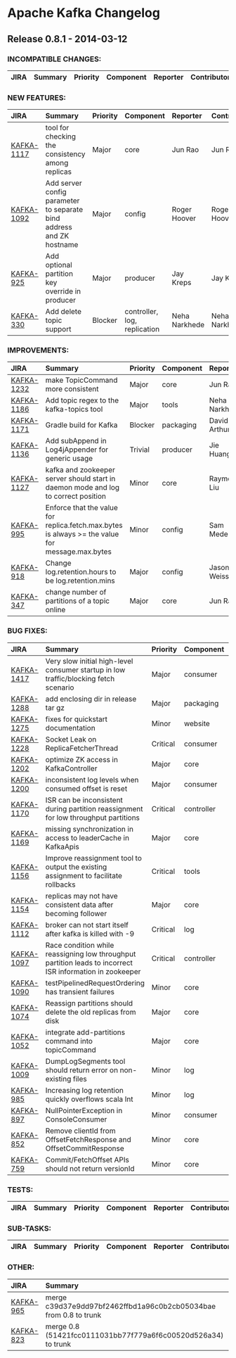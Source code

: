 
<!---
# Licensed to the Apache Software Foundation (ASF) under one
# or more contributor license agreements.  See the NOTICE file
# distributed with this work for additional information
# regarding copyright ownership.  The ASF licenses this file
# to you under the Apache License, Version 2.0 (the
# "License"); you may not use this file except in compliance
# with the License.  You may obtain a copy of the License at
#
#     http://www.apache.org/licenses/LICENSE-2.0
#
# Unless required by applicable law or agreed to in writing, software
# distributed under the License is distributed on an "AS IS" BASIS,
# WITHOUT WARRANTIES OR CONDITIONS OF ANY KIND, either express or implied.
# See the License for the specific language governing permissions and
# limitations under the License.
-->
# Apache Kafka Changelog

## Release 0.8.1 - 2014-03-12

### INCOMPATIBLE CHANGES:

| JIRA | Summary | Priority | Component | Reporter | Contributor |
|:---- |:---- | :--- |:---- |:---- |:---- |


### NEW FEATURES:

| JIRA | Summary | Priority | Component | Reporter | Contributor |
|:---- |:---- | :--- |:---- |:---- |:---- |
| [KAFKA-1117](https://issues.apache.org/jira/browse/KAFKA-1117) | tool for checking the consistency among replicas |  Major | core | Jun Rao | Jun Rao |
| [KAFKA-1092](https://issues.apache.org/jira/browse/KAFKA-1092) | Add server config parameter to separate bind address and ZK hostname |  Major | config | Roger Hoover | Roger Hoover |
| [KAFKA-925](https://issues.apache.org/jira/browse/KAFKA-925) | Add optional partition key override in producer |  Major | producer | Jay Kreps | Jay Kreps |
| [KAFKA-330](https://issues.apache.org/jira/browse/KAFKA-330) | Add delete topic support |  Blocker | controller, log, replication | Neha Narkhede | Neha Narkhede |


### IMPROVEMENTS:

| JIRA | Summary | Priority | Component | Reporter | Contributor |
|:---- |:---- | :--- |:---- |:---- |:---- |
| [KAFKA-1232](https://issues.apache.org/jira/browse/KAFKA-1232) | make TopicCommand more consistent |  Major | core | Jun Rao | Jun Rao |
| [KAFKA-1186](https://issues.apache.org/jira/browse/KAFKA-1186) | Add topic regex to the kafka-topics tool |  Major | tools | Neha Narkhede | Neha Narkhede |
| [KAFKA-1171](https://issues.apache.org/jira/browse/KAFKA-1171) | Gradle build for Kafka |  Blocker | packaging | David Arthur | David Arthur |
| [KAFKA-1136](https://issues.apache.org/jira/browse/KAFKA-1136) | Add subAppend in Log4jAppender for generic usage |  Trivial | producer | Jie Huang | Jun Rao |
| [KAFKA-1127](https://issues.apache.org/jira/browse/KAFKA-1127) | kafka and zookeeper server should start in daemon mode and log to correct position |  Minor | core | Raymond Liu | Raymond Liu |
| [KAFKA-995](https://issues.apache.org/jira/browse/KAFKA-995) | Enforce that the value for replica.fetch.max.bytes is always \>= the value for message.max.bytes |  Minor | config | Sam Meder | Sam Meder |
| [KAFKA-918](https://issues.apache.org/jira/browse/KAFKA-918) | Change log.retention.hours to be log.retention.mins |  Major | config | Jason Weiss | Alin Vasile |
| [KAFKA-347](https://issues.apache.org/jira/browse/KAFKA-347) | change number of partitions of a topic online |  Major | core | Jun Rao | Sriram Subramanian |


### BUG FIXES:

| JIRA | Summary | Priority | Component | Reporter | Contributor |
|:---- |:---- | :--- |:---- |:---- |:---- |
| [KAFKA-1417](https://issues.apache.org/jira/browse/KAFKA-1417) | Very slow initial high-level consumer startup in low traffic/blocking fetch scenario |  Major | consumer | Sam Meder | Neha Narkhede |
| [KAFKA-1288](https://issues.apache.org/jira/browse/KAFKA-1288) | add enclosing dir in release tar gz |  Major | packaging | Jun Rao | Jun Rao |
| [KAFKA-1275](https://issues.apache.org/jira/browse/KAFKA-1275) | fixes for quickstart documentation |  Minor | website | Evan Zacks | Jay Kreps |
| [KAFKA-1228](https://issues.apache.org/jira/browse/KAFKA-1228) | Socket Leak on ReplicaFetcherThread |  Critical | consumer | Ahmy Yulrizka | Ahmy Yulrizka |
| [KAFKA-1202](https://issues.apache.org/jira/browse/KAFKA-1202) | optimize ZK access in KafkaController |  Major | core | Jun Rao | Jun Rao |
| [KAFKA-1200](https://issues.apache.org/jira/browse/KAFKA-1200) | inconsistent log levels when consumed offset is reset |  Major | consumer | Jason Rosenberg | Neha Narkhede |
| [KAFKA-1170](https://issues.apache.org/jira/browse/KAFKA-1170) | ISR can be inconsistent during partition reassignment for low throughput partitions |  Critical | controller | Neha Narkhede | Neha Narkhede |
| [KAFKA-1169](https://issues.apache.org/jira/browse/KAFKA-1169) | missing synchronization in access to leaderCache in KafkaApis |  Major | core | Jun Rao | Jun Rao |
| [KAFKA-1156](https://issues.apache.org/jira/browse/KAFKA-1156) | Improve reassignment tool to output the existing assignment to facilitate rollbacks |  Critical | tools | Neha Narkhede | Neha Narkhede |
| [KAFKA-1154](https://issues.apache.org/jira/browse/KAFKA-1154) | replicas may not have consistent data after becoming follower |  Major | core | Jun Rao | Jun Rao |
| [KAFKA-1112](https://issues.apache.org/jira/browse/KAFKA-1112) | broker can not start itself after kafka is killed with -9 |  Critical | log | Kane Kim | Jay Kreps |
| [KAFKA-1097](https://issues.apache.org/jira/browse/KAFKA-1097) | Race condition while reassigning low throughput partition leads to incorrect ISR information in zookeeper |  Critical | controller | Neha Narkhede | Neha Narkhede |
| [KAFKA-1090](https://issues.apache.org/jira/browse/KAFKA-1090) | testPipelinedRequestOrdering has transient failures |  Minor | core | Jun Rao | Jun Rao |
| [KAFKA-1074](https://issues.apache.org/jira/browse/KAFKA-1074) | Reassign partitions should delete the old replicas from disk |  Major | core | Jun Rao | Jun Rao |
| [KAFKA-1052](https://issues.apache.org/jira/browse/KAFKA-1052) | integrate add-partitions command into topicCommand |  Major | core | Jun Rao | Sriram Subramanian |
| [KAFKA-1009](https://issues.apache.org/jira/browse/KAFKA-1009) | DumpLogSegments tool should return error on non-existing files |  Minor | log | Jun Rao | Guozhang Wang |
| [KAFKA-985](https://issues.apache.org/jira/browse/KAFKA-985) | Increasing log retention quickly overflows scala Int |  Minor | log | Frank Fejes | Jay Kreps |
| [KAFKA-897](https://issues.apache.org/jira/browse/KAFKA-897) | NullPointerException in ConsoleConsumer |  Minor | consumer | Colin B. | Neha Narkhede |
| [KAFKA-852](https://issues.apache.org/jira/browse/KAFKA-852) | Remove clientId from OffsetFetchResponse and OffsetCommitResponse |  Minor | core | David Arthur | David Arthur |
| [KAFKA-759](https://issues.apache.org/jira/browse/KAFKA-759) | Commit/FetchOffset APIs should not return versionId |  Minor | core | David Arthur | David Arthur |


### TESTS:

| JIRA | Summary | Priority | Component | Reporter | Contributor |
|:---- |:---- | :--- |:---- |:---- |:---- |


### SUB-TASKS:

| JIRA | Summary | Priority | Component | Reporter | Contributor |
|:---- |:---- | :--- |:---- |:---- |:---- |


### OTHER:

| JIRA | Summary | Priority | Component | Reporter | Contributor |
|:---- |:---- | :--- |:---- |:---- |:---- |
| [KAFKA-965](https://issues.apache.org/jira/browse/KAFKA-965) | merge c39d37e9dd97bf2462ffbd1a96c0b2cb05034bae from 0.8 to trunk |  Major | core | Jun Rao | Jun Rao |
| [KAFKA-823](https://issues.apache.org/jira/browse/KAFKA-823) | merge 0.8 (51421fcc0111031bb77f779a6f6c00520d526a34) to trunk |  Major | core | Jun Rao | Jun Rao |



